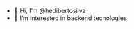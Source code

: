 - 👋 Hi, I’m @hedibertosilva
- 👀 I’m interested in backend tecnologies
<!---
- 🌱 I’m currently learning about Python and Golang.
- 💞️ I’m looking to collaborate on ...
- 📫 How to reach me ...
--->
<!---
hedibertosilva/hedibertosilva is a ✨ special ✨ repository because its `README.md` (this file) appears on your GitHub profile.
You can click the Preview link to take a look at your changes.
--->
